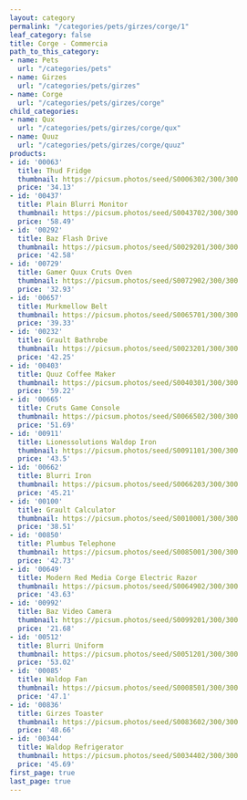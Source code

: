 ```yaml
---
layout: category
permalink: "/categories/pets/girzes/corge/1"
leaf_category: false
title: Corge - Commercia
path_to_this_category:
- name: Pets
  url: "/categories/pets"
- name: Girzes
  url: "/categories/pets/girzes"
- name: Corge
  url: "/categories/pets/girzes/corge"
child_categories:
- name: Qux
  url: "/categories/pets/girzes/corge/qux"
- name: Quuz
  url: "/categories/pets/girzes/corge/quuz"
products:
- id: '00063'
  title: Thud Fridge
  thumbnail: https://picsum.photos/seed/S0006302/300/300
  price: '34.13'
- id: '00437'
  title: Plain Blurri Monitor
  thumbnail: https://picsum.photos/seed/S0043702/300/300
  price: '58.49'
- id: '00292'
  title: Baz Flash Drive
  thumbnail: https://picsum.photos/seed/S0029201/300/300
  price: '42.58'
- id: '00729'
  title: Gamer Quux Cruts Oven
  thumbnail: https://picsum.photos/seed/S0072902/300/300
  price: '32.93'
- id: '00657'
  title: Murkmellow Belt
  thumbnail: https://picsum.photos/seed/S0065701/300/300
  price: '39.33'
- id: '00232'
  title: Grault Bathrobe
  thumbnail: https://picsum.photos/seed/S0023201/300/300
  price: '42.25'
- id: '00403'
  title: Quuz Coffee Maker
  thumbnail: https://picsum.photos/seed/S0040301/300/300
  price: '59.22'
- id: '00665'
  title: Cruts Game Console
  thumbnail: https://picsum.photos/seed/S0066502/300/300
  price: '51.69'
- id: '00911'
  title: Lionessolutions Waldop Iron
  thumbnail: https://picsum.photos/seed/S0091101/300/300
  price: '43.5'
- id: '00662'
  title: Blurri Iron
  thumbnail: https://picsum.photos/seed/S0066203/300/300
  price: '45.21'
- id: '00100'
  title: Grault Calculator
  thumbnail: https://picsum.photos/seed/S0010001/300/300
  price: '38.51'
- id: '00850'
  title: Plumbus Telephone
  thumbnail: https://picsum.photos/seed/S0085001/300/300
  price: '42.73'
- id: '00649'
  title: Modern Red Media Corge Electric Razor
  thumbnail: https://picsum.photos/seed/S0064902/300/300
  price: '43.63'
- id: '00992'
  title: Baz Video Camera
  thumbnail: https://picsum.photos/seed/S0099201/300/300
  price: '21.68'
- id: '00512'
  title: Blurri Uniform
  thumbnail: https://picsum.photos/seed/S0051201/300/300
  price: '53.02'
- id: '00085'
  title: Waldop Fan
  thumbnail: https://picsum.photos/seed/S0008501/300/300
  price: '47.1'
- id: '00836'
  title: Girzes Toaster
  thumbnail: https://picsum.photos/seed/S0083602/300/300
  price: '48.66'
- id: '00344'
  title: Waldop Refrigerator
  thumbnail: https://picsum.photos/seed/S0034402/300/300
  price: '45.69'
first_page: true
last_page: true
---
```

